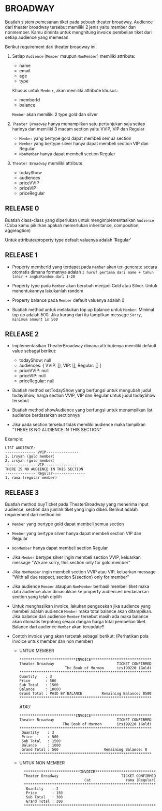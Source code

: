 # BROADWAY

Buatlah sistem pemesanan tiket pada sebuah theater broadway.
Audience dari theater broadway tersebut memiliki 2 jenis yaitu member dan nonmember.
Kamu diminta untuk menghitung invoice pembelian tiket dari setiap audience yang memesan.

Berikut requirement dari theater broadway ini:

1. Setiap `Audience` (`Member` maupun `NonMember`) memiliki attribute:
    - name
    - email
    - age
    - type

    Khusus untuk `Member`, akan memiliki attribute khusus:
      - memberId
      - balance

    `Member` akan memiliki 2 type gold dan silver

2. `Theater Broadway` hanya menampilkan satu pertunjukan saja setiap harinya dan memiliki
   3 macam section yaitu VVIP, VIP dan Regular

   - `Member` yang bertype gold dapat membeli semua section
   - `Member` yang bertype silver hanya dapat membeli section VIP dan Regular
   - `NonMember` hanya dapat membeli section Regular


3. `Theater Broadway` memiliki attribute:
    - todayShow
    - audiences
    - priceVVIP
    - priceVIP
    - priceRegular


## RELEASE 0
Buatlah class-class yang diperlukan untuk mengimplementasikan `Audience` (Coba kamu pikirkan apakah memerlukan inheritance, composition, aggreagtion)

Untuk attribute/property type default valuenya adalah 'Regular'

## RELEASE 1
- Property memberId yang terdapat pada `Member` akan ter-generate secara otomatis dimana formatnya adalah `3 huruf pertama dari name + tahun lahir + angkaRandom dari 1-20`

- Property type pada `Member` akan berubah menjadi Gold atau Silver. Untuk menentukannya lakukanlah random

- Property balance pada `Member` default valuenya adalah 0

- Buatlah method untuk melakukan top up balance untuk `Member`. Minimal top up adalah 500.
   Jika kurang dari itu tampilkan message `Sorry, minimum amount is 500`

## RELEASE 2
- Implementasikan TheaterBroadway dimana attributenya memiliki default value sebagai berikut:

    - todayShow: null
    - audiences: { VVIP: [], VIP: [], Regular: [] }
    - priceVVIP: null
    - priceVIP: null
    - priceRegular: null

- Buatlah method setTodayShow yang berfungsi untuk mengubah judul todayShow, harga section VVIP, VIP dan Regular untuk judul todayShow tersebut

- Buatlah method showAudience yang berfungsi untuk menampilkan list audience berdasarkan sectionnya

- Jika pada section tersebut tidak memiliki audience maka tampilkan "THERE IS NO AUDIENCE IN THIS SECTION"

Example:
```
LIST AUDIENCE:
-------------- VVIP---------------
1. irsyah (gold member)
2. irsyah (gold member)
-------------- VIP---------------
THERE IS NO AUDIENCE IN THIS SECTION
-------------- Regular---------------
1. rama (regular member)
```

## RELEASE 3
Buatlah method buyTicket pada TheaterBroadway yang menerima input audience, section dan jumlah tiket yang ingin dibeli. Berikut adalah requirement dari method ini:

- `Member` yang bertype gold dapat membeli semua section

- `Member` yang bertype silver hanya dapat membeli section VIP dan Regular

- `NonMember` hanya dapat membeli section Regular

- Jika `Member` bertype silver ingin membeli section VVIP, keluarkan message "We are sorry, this section only for gold member"

- Jika `NonMember` ingin membeli section VVIP atau VIP, keluarkan message "With all due respect, section ${section} only for member"

- Jika audience `Member` ataupun `NonMember` berhasil membeli tiket maka data audience akan dimasukkan ke property audiences berdasarkan section yang telah dipilih

- Untuk menghasilkan invoice, lakukan pengecekan jika audience yang membeli adalah audience `Member` maka total balance akan ditampilkan. Jika balance dari audience `Member` tersebut masih ada maka balance akan otomatis terpotong sesuai dangan harga total pembelian tiket. Balance dari audience `Member` akan terupdate!!

- Contoh invoice yang akan tercetak sebagai berikut: (Perhatikan pola invoice untuk member dan non member)
  * UNTUK MEMBER
    ```
    **************************INVOICE****************************
    Theater Broadway                             TICKET CONFIRMED
                         The Book of Mormon      irs199220 (Gold)
    *************************************************************
    Quantity    : 3
    Price       : 500
    Sub Total   : 1500
    Balance     : 10000
    Grand Total : PAID BY BALANCE         Remaining Balance: 8500
    *************************************************************
    ```

    *ATAU*

    ```
    **************************INVOICE****************************
    Theater Broadway                             TICKET CONFIRMED
                        The Book of Mormon       irs199220 (Gold)
    *************************************************************
     Quantity    : 3
     Price       : 500
     Sub Total   : 1500
     Balance     : 1000
     Grand Total : 500                     Remaining Balance: 0
    *************************************************************
    ```

  * UNTUK NON MEMBER
    ```
      **************************INVOICE****************************
      Theater Broadway                             TICKET CONFIRMED
                                  Cat                rama (Regular)
      *************************************************************
       Quantity    : 2
       Price       : 150
       Sub Total   : 300
       Grand Total : 300
      *************************************************************
    ```
